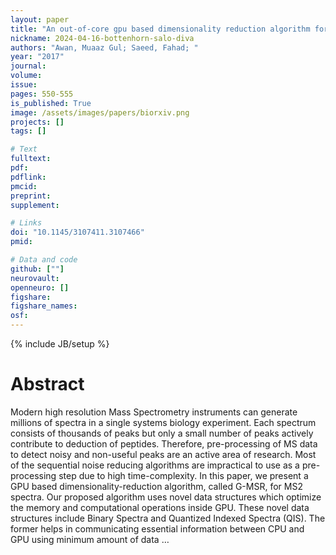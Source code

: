 ```yaml
---
layout: paper
title: "An out-of-core gpu based dimensionality reduction algorithm for big mass spectrometry data and its application in bottom-up proteomics"
nickname: 2024-04-16-bottenhorn-salo-diva
authors: "Awan, Muaaz Gul; Saeed, Fahad; "
year: "2017"
journal: 
volume: 
issue:
pages: 550-555
is_published: True
image: /assets/images/papers/biorxiv.png
projects: []
tags: []

# Text
fulltext:
pdf:
pdflink:
pmcid:
preprint: 
supplement:

# Links
doi: "10.1145/3107411.3107466"
pmid:

# Data and code
github: [""]
neurovault:
openneuro: []
figshare:
figshare_names:
osf:
---
```

{% include JB/setup %}

# Abstract

Modern high resolution Mass Spectrometry instruments can generate millions of spectra in a single systems biology experiment. Each spectrum consists of thousands of peaks but only a small number of peaks actively contribute to deduction of peptides. Therefore, pre-processing of MS data to detect noisy and non-useful peaks are an active area of research. Most of the sequential noise reducing algorithms are impractical to use as a pre-processing step due to high time-complexity. In this paper, we present a GPU based dimensionality-reduction algorithm, called G-MSR, for MS2 spectra. Our proposed algorithm uses novel data structures which optimize the memory and computational operations inside GPU. These novel data structures include Binary Spectra and Quantized Indexed Spectra (QIS). The former helps in communicating essential information between CPU and GPU using minimum amount of data …
